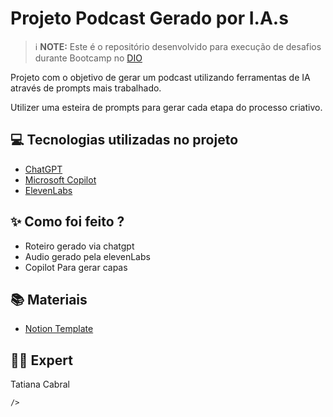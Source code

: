 # Projeto Podcast Gerado por I.A.s



> ℹ️ **NOTE:** Este é o repositório desenvolvido para execução de desafios durante Bootcamp no [DIO](https://dio.me)


Projeto com o objetivo de gerar um podcast utilizando ferramentas de IA através de prompts mais trabalhado.

Utilizer uma esteira de prompts para gerar cada etapa do processo criativo.

## 💻 Tecnologias utilizadas no projeto

- [ChatGPT](https://chat.openai.com/) 
- [Microsoft Copilot](https://copilot.microsoft.com/)
- [ElevenLabs](https://beta.elevenlabs.io/)


## ✨ Como foi feito ?

- Roteiro gerado via chatgpt
- Audio gerado pela elevenLabs
- Copilot Para gerar capas

## 📚 Materiais


- [Notion Template](https://www.notion.so/PAS-Podcast-AI-Studio-1-17d6fd468ba48095b36ce12b9811e077)



## 👨‍💻 Expert
Tatiana Cabral

    />
   

